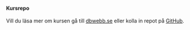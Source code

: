 #### Kursrepo

Vill du läsa mer om kursen gå till [dbwebb.se](https://dbwebb.se/kurser/ramverk1-v2) eller kolla in repot på [GitHub](https://github.com/dbwebb-se/ramverk1).

